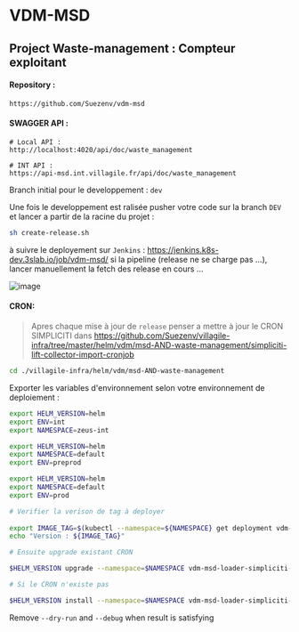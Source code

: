 # VDM-MSD 

## Project Waste-management : Compteur exploitant

#### Repository :
```
https://github.com/Suezenv/vdm-msd
```

#### SWAGGER API :
```text
# Local API :
http://localhost:4020/api/doc/waste_management

# INT API :
https://api-msd.int.villagile.fr/api/doc/waste_management
```


Branch initial pour le developpement : `dev`

Une fois le developpement est ralisée pusher votre code sur la branch `DEV` et lancer a partir de la racine du projet :

```bash
sh create-release.sh
```
à suivre le deployement sur `Jenkins` : https://jenkins.k8s-dev.3slab.io/job/vdm-msd/
si la pipeline (release ne se charge pas ...), lancer manuellement la fetch des release en cours ... 

![image](https://github.com/ADCPD/ADCPD/assets/10563431/a94ee3b7-3e89-45cc-9f9f-fce1590a413c)

#### CRON:
> Apres chaque mise à jour de `release` penser a mettre à jour le CRON SIMPLICITI dans https://github.com/Suezenv/villagile-infra/tree/master/helm/vdm/msd-AND-waste-management/simpliciti-lift-collector-import-cronjob

```bash
cd ./villagile-infra/helm/vdm/msd-AND-waste-management
```

Exporter les variables d'environnement selon votre environnement de deploiement :

```bash
export HELM_VERSION=helm
export ENV=int
export NAMESPACE=zeus-int

export HELM_VERSION=helm
export NAMESPACE=default
export ENV=preprod

export HELM_VERSION=helm
export NAMESPACE=default
export ENV=prod
```

```bash
# Verifier la verison de tag à deployer
 
export IMAGE_TAG=$(kubectl --namespace=${NAMESPACE} get deployment vdm-msd-api-symfony -o jsonpath='{.spec.template.spec.containers[0].image}' | cut -d':' -f 2)
echo "Version : ${IMAGE_TAG}"

# Ensuite upgrade existant CRON

$HELM_VERSION upgrade --namespace=$NAMESPACE vdm-msd-loader-simpliciti-lift  3slab/cronjob -f simpliciti-lift-collector-import-cronjob/values.yaml --version=1.3.0  --set image.tag=$IMAGE_TAG --debug --dry-run

# Si le CRON n'existe pas

$HELM_VERSION install --namespace=$NAMESPACE vdm-msd-loader-simpliciti-lift  3slab/cronjob -f simpliciti-lift-collector-import-cronjob/values.yaml --version=1.3.0  --set image.tag=$IMAGE_TAG --debug --dry-run

```
Remove `--dry-run` and `--debug` when result is satisfying


